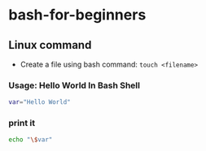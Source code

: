 # bash-for-beginners
## Linux command
* Create a file using bash command: ```touch <filename>```

### Usage: Hello World In Bash Shell

```bash
var="Hello World"
```

### print it

```bash
echo "\$var"
```